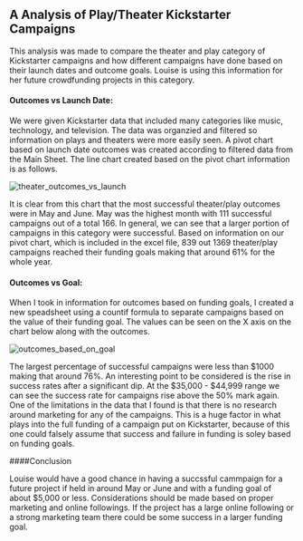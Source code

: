 ## A Analysis of Play/Theater Kickstarter Campaigns 

This analysis was made to compare the theater and play category of Kickstarter campaigns and how different campaigns have done based on their launch dates and outcome goals. Louise is using this information for her future crowdfunding projects in this category. 

#### Outcomes vs Launch Date:

We were given Kickstarter data that included many categories like music, technology, and television. The data was organzied and filtered so information on plays and theaters were more easily seen. A pivot chart based on launch date outcomes was created according to filtered data from the Main Sheet. The line chart created based on the pivot chart information is as follows.

![theater_outcomes_vs_launch](https://user-images.githubusercontent.com/110923091/187543498-b5b085e3-d261-4113-b803-ae3331979bd5.png)

It is clear from this chart that the most successful theater/play outcomes were in May and June. May was the highest month with 111 successful campaigns out of a total 166. In general, we can see that a larger portion of campaigns in this category were successful. Based on information on our pivot chart, which is included in the excel file, 839 out 1369 theater/play campaigns reached their funding goals making that around 61% for the whole year.

#### Outcomes vs Goal:

When I took in information for outcomes based on funding goals, I created a new speadsheet using a countif formula to separate campaigns based on the value of their funding goal. The values can be seen on the X axis on the chart below along with the outcomes.

![outcomes_based_on_goal](https://user-images.githubusercontent.com/110923091/187544602-a839010a-c259-4fd7-8ddc-174cddca3d7c.png)

The largest percentage of successful campaigns were less than $1000 making that around 76%. An interesting point to be considered is the rise in success rates after a significant dip. At the $35,000 - $44,999 range we can see the success rate for campaigns rise above the 50% mark again. One of the limitations in the data that I found is that there is no research around marketing for any of the campaigns. This is a huge factor in what plays into the full funding of a campaign put on Kickstarter, because of this one could falsely assume that success and failure in funding is soley based on funding goals. 

####Conclusion 

Louise would have a good chance in having a succssful cammpaign for a future project if held in around May or June and with a funding goal of about $5,000 or less. Considerations should be made based on proper marketing and online followings. If the project has a large online following or a strong marketing team there could be some success in a larger funding goal. 

